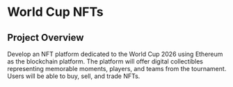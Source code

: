 # World Cup NFTs 

## Project Overview
Develop an NFT platform dedicated to the World Cup 2026 using Ethereum as the blockchain platform. The platform will offer digital collectibles representing memorable moments, players, and teams from the tournament. Users will be able to buy, sell, and trade NFTs.
